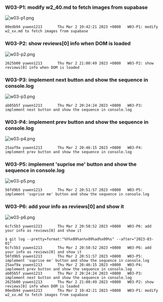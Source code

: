 ### W03-P1: modify w2_40.md to fetch images from supabase

![w03-p1.png](https://hlbovfzvhsftjuylmwlc.supabase.co/storage/v1/object/public/demo-40/md_1N_img/w03-p1.png)

```
00edb94 yuwen1213       Thu Mar 2 19:42:21 2023 +0800   W03-P1: modify w2_xx.md to fetch images from supabase
```

### W03-P2: show reviews[0] info when DOM is loaded

![w03-p2.png](https://hlbovfzvhsftjuylmwlc.supabase.co/storage/v1/object/public/demo-40/md_1N_img/w03-p2.png)

```
2625b00 yuwen1213       Thu Mar 2 21:00:49 2023 +0800   W03-P2: show reviews[0] info when DOM is loaded
```

### W03-P3: implement next button and show the sequence in console.log

![w03-p3.png](https://hlbovfzvhsftjuylmwlc.supabase.co/storage/v1/object/public/demo-40/md_1N_img/w03-p3.png)

```
ab05b5f yuwen1213       Thu Mar 2 20:24:24 2023 +0800   W03-P3: implement next button and show the sequence in console.log
```

### W03-P4: implement prev button and show the sequence in console.log

![w03-p4.png](https://hlbovfzvhsftjuylmwlc.supabase.co/storage/v1/object/public/demo-40/md_1N_img/w03-p4.png)

```
25aaf9a yuwen1213       Thu Mar 2 20:46:15 2023 +0800   W03-P4: implement prev button and show the sequence in console.log
```

### W03-P5: implement 'suprise me' button and show the sequence in console.log

![w03-p5.png](https://hlbovfzvhsftjuylmwlc.supabase.co/storage/v1/object/public/demo-40/md_1N_img/w03-p5.png)

```
56fd9b5 yuwen1213       Thu Mar 2 20:51:57 2023 +0800   W03-P5: implement 'suprise me' button and show the sequence in console.log
```

### W03-P6: add your info as reviews[0] and show it

![w03-p6.png](https://hlbovfzvhsftjuylmwlc.supabase.co/storage/v1/object/public/demo-40/md_1N_img/w03-p6.png)

```
6cfc5b3 yuwen1213       Thu Mar 2 20:58:52 2023 +0800   W03-P6: add your info as reviews[0] and show it
```

```
$ git log --pretty=format:"%h%x09%an%x09%ad%x09%s" --after="2023-03-01"
6cfc5b3 yuwen1213       Thu Mar 2 20:58:52 2023 +0800   W03-P6: add your info as reviews[0] and show it
56fd9b5 yuwen1213       Thu Mar 2 20:51:57 2023 +0800   W03-P5: implement 'suprise me' button and show the sequence in console.log
25aaf9a yuwen1213       Thu Mar 2 20:46:15 2023 +0800   W03-P4: implement prev button and show the sequence in console.log
ab05b5f yuwen1213       Thu Mar 2 20:24:24 2023 +0800   W03-P3: implement next button and show the sequence in console.log
2625b00 yuwen1213       Thu Mar 2 21:00:49 2023 +0800   W03-P2: show reviews[0] info when DOM is loaded
00edb94 yuwen1213       Thu Mar 2 19:42:21 2023 +0800   W03-P1: modify w2_xx.md to fetch images from supabase
```
